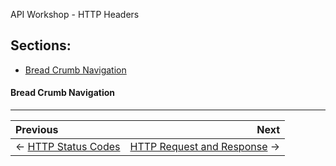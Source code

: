API Workshop - HTTP Headers

## Sections:

* [Bread Crumb Navigation](#bread-crumb-navigation)

#### Bread Crumb Navigation
_________________________

Previous | Next
:------- | ---:
← [HTTP Status Codes](./status-codes.md) | [HTTP Request and Response](./request-response.md) →
